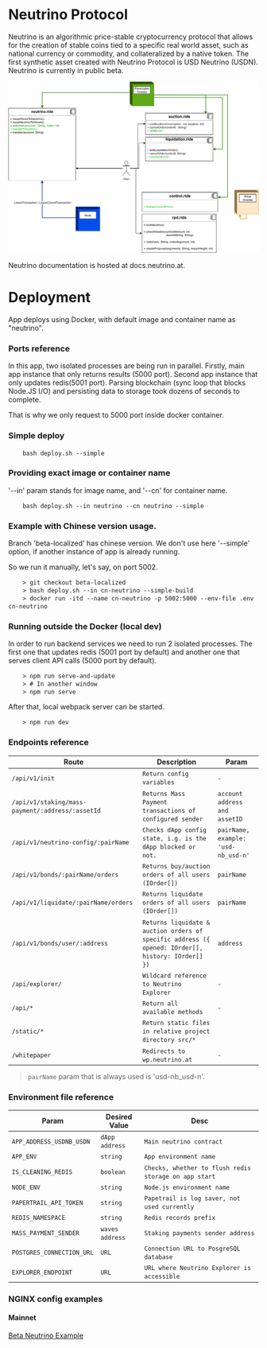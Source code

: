 # Neutrino Protocol

Neutrino is an algorithmic price-stable cryptocurrency protocol that allows for the creation of stable coins tied to a specific real world asset, such as national currency or commodity, and collateralized by a native token. The first synthetic asset created with Neutrino Protocol is USD Neutrino (USDN). Neutrino is currently in public beta.

![Neutrino protocol schema](./Neutrino-Actors.png)

Neutrino documentation is hosted at docs.neutrino.at.

# Deployment

App deploys using Docker, with default image and container name as "neutrino".


### Ports reference

In this app, two isolated processes are being run in parallel.
Firstly, main app instance that only returns results (5000 port).
Second app instance that only updates redis(5001 port).
Parsing blockchain (sync loop that blocks Node.JS I/O) and persisting data to storage took dozens of seconds to complete. 

That is why we only request to 5000 port inside docker container.

### Simple deploy
```
    bash deploy.sh --simple
```

### Providing exact image or container name

'--in' param stands for image name, and '--cn' for container name.

```
    bash deploy.sh --in neutrino --cn neutrino --simple
```

### Example with Chinese version usage.

Branch 'beta-localized' has chinese version. We don't use here '--simple'
option, if another instance of app is already running. 

So we run it manually, let's say, on port 5002. 

```
    > git checkout beta-localized
    > bash deploy.sh --in cn-neutrino --simple-build
    > docker run -itd --name cn-neutrino -p 5002:5000 --env-file .env cn-neutrino
```

### Running outside the Docker (local dev)

In order to run backend services we need to run 2 isolated processes.
The first one that updates redis (5001 port by default) and another one
that serves client API calls (5000 port by default). 

```
    > npm run serve-and-update
    > # In another window
    > npm run serve
```

After that, local webpack server can be started.

```
    > npm run dev
```


###  Endpoints reference
  
| Route | Description | Param 
|----------------|-------------------------------|-----------------------------|
| `/api/v1/init` | `Return config variables` | `-` |
|`/api/v1/staking/mass-payment/:address/:assetId`| `Returns Mass Payment transactions of configured sender` |`account address and assetID`
|`/api/v1/neutrino-config/:pairName`| `Checks dApp config state, i.g. is the dApp blocked or not.` | `pairName, example: 'usd-nb_usd-n'`
|`/api/v1/bonds/:pairName/orders`|`Returns buy/auction orders of all users (IOrder[])`|`pairName`
|`/api/v1/liquidate/:pairName/orders`|`Returns liquidate orders of all users (IOrder[])`|`pairName`
|`/api/v1/bonds/user/:address`|`Returns liquidate & auction orders of specific address ({ opened: IOrder[], history: IOrder[] })`| `address`
|`/api/explorer/`| `Wildcard reference to Neutrino Explorer` |`-`
|`/api/*` | `Return all available methods` | `-`
|`/static/*` | `Return static files in relative project directory src/*`
|`/whitepaper` | `Redirects to wp.neutrino.at` | `-`

> `pairName` param that is always used is 'usd-nb_usd-n'. 



### Environment file reference

| Param | Desired Value | Desc 
|-------|-------|-----|
| `APP_ADDRESS_USDNB_USDN` | `dApp address` | `Main neutrino contract` |`APP_DAPP_NETWORK` | `mainnet, testnet, stagenet, etc.` | `Network name`
|`APP_ENV` | `string` | `App environment name`
|`IS_CLEANING_REDIS` | `boolean` | `Checks, whether to flush redis storage on app start`
|`NODE_ENV` | `string` | `Node.js environment name`
|`PAPERTRAIL_API_TOKEN` | `string` | `Papetrail is log saver, not used currently`
|`REDIS_NAMESPACE` | `string` | `Redis records prefix`
|`MASS_PAYMENT_SENDER` | `waves address` | `Staking payments sender address`
|`POSTGRES_CONNECTION_URL` | `URL` | `Connection URL to PosgreSQL database`
|`EXPLORER_ENDPOINT` | `URL` | `URL where Neutrino Explorer is accessible`


### NGINX config examples

#### Mainnet

[Beta Neutrino Example](nginx/example.conf)
